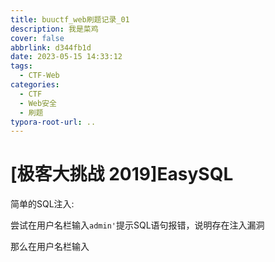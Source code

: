 ```yaml
---
title: buuctf_web刷题记录_01
description: 我是菜鸡
cover: false
abbrlink: d344fb1d
date: 2023-05-15 14:33:12
tags:
  - CTF-Web
categories:
  - CTF
  - Web安全
  - 刷题
typora-root-url: ..
---
```


# [极客大挑战 2019]EasySQL

简单的SQL注入:

尝试在用户名栏输入`admin'`提示SQL语句报错，说明存在注入漏洞

那么在用户名栏输入

```

```


